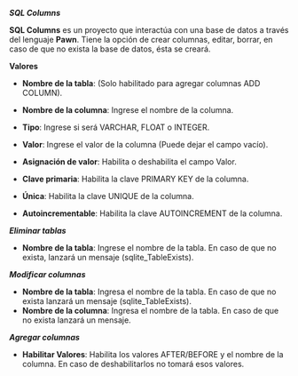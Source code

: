 ***SQL Columns***

**SQL Columns** es un proyecto que interactúa con una base de datos a través del lenguaje **Pawn**. Tiene la opción de crear columnas, editar, borrar, en caso de que no exista la base de datos, ésta se creará.

**Valores**

* **Nombre de la tabla**: (Solo habilitado para agregar columnas ADD COLUMN).
* **Nombre de la columna**: Ingrese el nombre de la columna.
* **Tipo**: Ingrese si será VARCHAR, FLOAT o INTEGER.
* **Valor**: Ingrese el valor de la columna (Puede dejar el campo vacío).

* **Asignación de valor**: Habilita o deshabilita el campo Valor.
* **Clave primaria**: Habilita la clave PRIMARY KEY de la columna.
* **Única**: Habilita la clave UNIQUE de la columna.
* **Autoincrementable**: Habilita la clave AUTOINCREMENT de la columna.

***Eliminar tablas***
* **Nombre de la tabla**: Ingrese el nombre de la tabla. En caso de que no exista, lanzará un mensaje (sqlite_TableExists).

***Modificar columnas***
* **Nombre de la tabla**: Ingresa el nombre de la tabla. En caso de que no exista lanzará un mensaje (sqlite_TableExists).
* **Nombre de la columna**: Ingresa el nombre de la tabla. En caso de que no exista lanzará un mensaje.

***Agregar columnas***
* **Habilitar Valores**: Habilita los valores AFTER/BEFORE y el nombre de la columna. En caso de deshabilitarlos no tomará esos valores.
